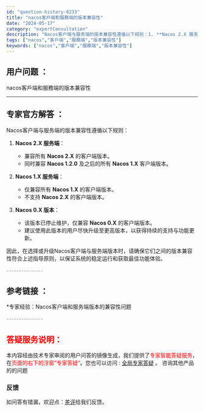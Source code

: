 ```yaml
---
id: "question-history-8233"
title: "nacos客戶端和服務端的版本兼容性"
date: "2024-05-17"
category: "expertConsultation"
description: "Nacos客户端与服务端的版本兼容性遵循以下规则：1. **Nacos 2.X 服务端**：   - 兼容所有 **Nacos 2.X** 的客户端版本。   - 同时兼容 **Nacos 1.2.0** 及之后的所有 **Nacos 1.X** 客户端版本。2. **Nacos 1.X 服务端**"
tags: ["nacos","客戶端","服務端","版本兼容性"]
keywords: ["nacos","客戶端","服務端","版本兼容性"]
---
```


## 用户问题 ： 
 nacos客戶端和服務端的版本兼容性  

---------------
## 专家官方解答 ：

Nacos客户端与服务端的版本兼容性遵循以下规则：

1. **Nacos 2.X 服务端**：
   - 兼容所有 **Nacos 2.X** 的客户端版本。
   - 同时兼容 **Nacos 1.2.0** 及之后的所有 **Nacos 1.X** 客户端版本。

2. **Nacos 1.X 服务端**：
   - 仅兼容所有 **Nacos 1.X** 的客户端版本。
   - 不支持 **Nacos 2.X** 的客户端版本。

3. **Nacos 0.X 版本**：
   - 该版本已停止维护，仅兼容 **Nacos 0.X** 的客户端版本。
   - 建议使用此版本的用户尽快升级至更高版本，以获得持续的支持与功能更新。

因此，在选择或升级Nacos客户端与服务端版本时，请确保它们之间的版本兼容性符合上述指导原则，以保证系统的稳定运行和获取最佳功能体验。


<font color="#949494">---------------</font> 


## 参考链接 ：

*专家经验：Nacos客户端和服务端版本的兼容性问题 


 <font color="#949494">---------------</font> 
 


## <font color="#FF0000">答疑服务说明：</font> 

本内容经由技术专家审阅的用户问答的镜像生成，我们提供了<font color="#FF0000">专家智能答疑服务</font>，在<font color="#FF0000">页面的右下的浮窗”专家答疑“</font>。您也可以访问 : [全局专家答疑](https://answer.opensource.alibaba.com/docs/intro) 。 咨询其他产品的的问题

### 反馈
如问答有错漏，欢迎点：[差评](https://ai.nacos.io/user/feedbackByEnhancerGradePOJOID?enhancerGradePOJOId=13585)给我们反馈。
